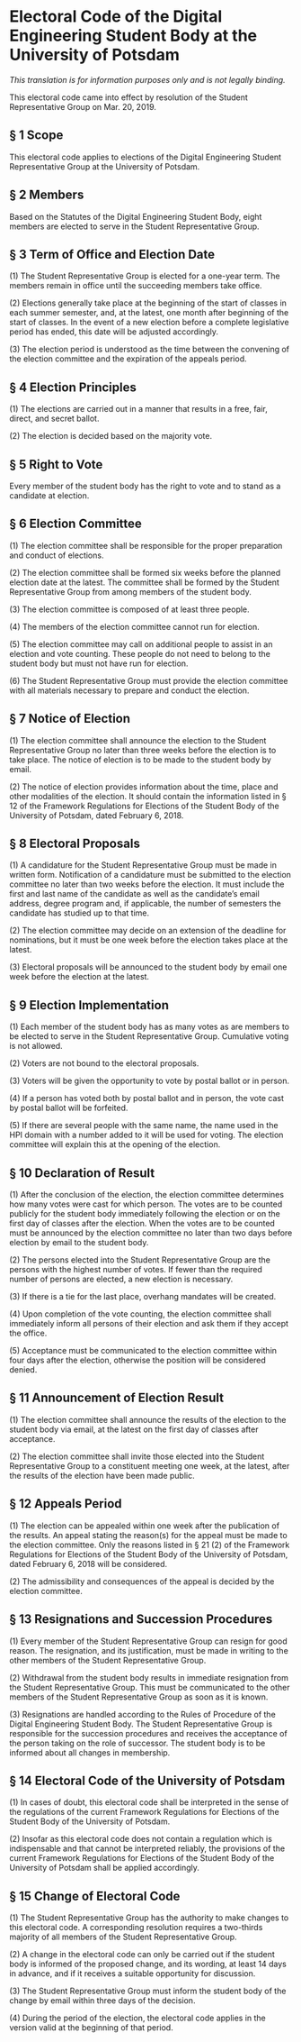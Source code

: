 # Electoral Code of the Digital Engineering Student Body at the University of Potsdam

*This translation is for information purposes only and is not legally binding.*

This electoral code came into effect by resolution of the Student Representative Group on Mar. 20, 2019.



## § 1 Scope

This electoral code applies to elections of the Digital Engineering Student Representative Group at the University of Potsdam.


## § 2 Members

Based on the Statutes of the Digital Engineering Student Body, eight members are elected to serve in the Student Representative Group.


## § 3 Term of Office and Election Date

(1) The Student Representative Group is elected for a one-year term. The members remain in office until the succeeding members take office.

(2) Elections generally take place at the beginning of the start of classes in each summer semester, and, at the latest, one month after beginning of the start of classes. In the event of a new election before a complete legislative period has ended, this date will be adjusted accordingly.

(3) The election period is understood as the time between the convening of the election committee and the expiration of the appeals period.


## § 4 Election Principles

(1) The elections are carried out in a manner that results in a free, fair, direct, and secret ballot.

(2) The election is decided based on the majority vote.


## § 5 Right to Vote

Every member of the student body has the right to vote and to stand as a candidate at election.


## § 6 Election Committee

(1) The election committee shall be responsible for the proper preparation and conduct of elections.

(2) The election committee shall be formed six weeks before the planned election date at the latest. The committee shall be formed by the Student Representative Group from among members of the student body.

(3) The election committee is composed of at least three people.

(4) The members of the election committee cannot run for election.

(5) The election committee may call on additional people to assist in an election and vote counting. These people do not need to belong to the student body but must not have run for election.

(6) The Student Representative Group must provide the election committee with all materials necessary to prepare and conduct the election.


## § 7 Notice of Election

(1) The election committee shall announce the election to the Student Representative Group no later than three weeks before the election is to take place. The notice of election is to be made to the student body by email.

(2) The notice of election provides information about the time, place and other modalities of the election. It should contain the information listed in § 12 of the Framework Regulations for Elections of the Student Body of the University of Potsdam, dated February 6, 2018.


## § 8 Electoral Proposals

(1) A candidature for the Student Representative Group must be made in written form. Notification of a candidature must be submitted to the election committee no later than two weeks before the election. It must include the first and last name of the candidate as well as the candidate’s email address, degree program and, if applicable, the number of semesters the candidate has studied up to that time.

(2) The election committee may decide on an extension of the deadline for nominations, but it must be one week before the election takes place at the latest.

(3) Electoral proposals will be announced to the student body by email one week before the election at the latest.


## § 9 Election Implementation

(1) Each member of the student body has as many votes as are members to be elected to serve in the Student Representative Group. Cumulative voting is not allowed.

(2) Voters are not bound to the electoral proposals.

(3) Voters will be given the opportunity to vote by postal ballot or in person.

(4) If a person has voted both by postal ballot and in person, the vote cast by postal ballot will be forfeited.

(5) If there are several people with the same name, the name used in the HPI domain with a number added to it will be used for voting. The election committee will explain this at the opening of the election.


## § 10 Declaration of Result

(1) After the conclusion of the election, the election committee determines how many votes were cast for which person. The votes are to be counted publicly for the student body immediately following the election or on the first day of classes after the election. When the votes are to be counted must be announced by the election committee no later than two days before election by email to the student body.

(2) The persons elected into the Student Representative Group are the persons with the highest number of votes. If fewer than the required number of persons are elected, a new election is necessary.

(3) If there is a tie for the last place, overhang mandates will be created.

(4) Upon completion of the vote counting, the election committee shall immediately inform all persons of their election and ask them if they accept the office.

(5) Acceptance must be communicated to the election committee within four days after the election, otherwise the position will be considered denied.


## § 11 Announcement of Election Result

(1) The election committee shall announce the results of the election to the student body via email, at the latest on the first day of classes after acceptance.

(2) The election committee shall invite those elected into the Student Representative Group to a constituent meeting one week, at the latest, after the results of the election have been made public.


## § 12 Appeals Period

(1) The election can be appealed within one week after the publication of the results. An appeal stating the reason(s) for the appeal must be made to the election committee. Only the reasons listed in § 21 (2) of the Framework Regulations for Elections of the Student Body of the University of Potsdam, dated February 6, 2018 will be considered.

(2) The admissibility and consequences of the appeal is decided by the election committee.


## § 13 Resignations and Succession Procedures

(1) Every member of the Student Representative Group can resign for good reason. The resignation, and its justification, must be made in writing to the other members of the Student Representative Group.

(2) Withdrawal from the student body results in immediate resignation from the Student Representative Group. This must be communicated to the other members of the Student Representative Group as soon as it is known.

(3) Resignations are handled according to the Rules of Procedure of the Digital Engineering Student Body. The Student Representative Group is responsible for the succession procedures and receives the acceptance of the person taking on the role of successor. The student body is to be informed about all changes in membership.


## § 14 Electoral Code of the University of Potsdam

(1) In cases of doubt, this electoral code shall be interpreted in the sense of the regulations of the current Framework Regulations for Elections of the Student Body of the University of Potsdam.

(2) Insofar as this electoral code does not contain a regulation which is indispensable and that cannot be interpreted reliably, the provisions of the current Framework Regulations for Elections of the Student Body of the University of Potsdam shall be applied accordingly.


## § 15 Change of Electoral Code

(1) The Student Representative Group has the authority to make changes to this electoral code. A corresponding resolution requires a two-thirds majority of all members of the Student Representative Group.

(2) A change in the electoral code can only be carried out if the student body is informed of the proposed change, and its wording, at least 14 days in advance, and if it receives a suitable opportunity for discussion.

(3) The Student Representative Group must inform the student body of the change by email within three days of the decision.

(4) During the period of the election, the electoral code applies in the version valid at the beginning of that period.
